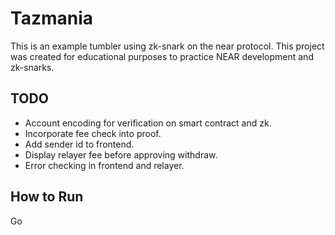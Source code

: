# Tazmania

This is an example tumbler using zk-snark on the near protocol. This project was created for educational purposes to practice NEAR development and zk-snarks.

## TODO

- Account encoding for verification on smart contract and zk.
- Incorporate fee check into proof.
- Add sender id to frontend.
- Display relayer fee before approving withdraw.
- Error checking in frontend and relayer.

## How to Run

Go 